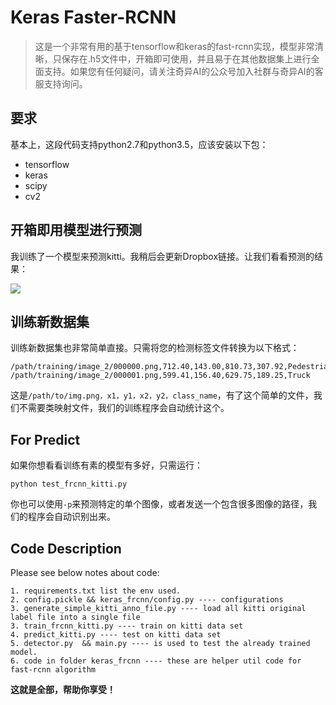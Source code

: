 # Keras Faster-RCNN

>这是一个非常有用的基于tensorflow和keras的fast-rcnn实现，模型非常清晰，只保存在.h5文件中，开箱即可使用，并且易于在其他数据集上进行全面支持。如果您有任何疑问，请关注奇异AI的公众号加入社群与奇异AI的客服支持询问。

## 要求

基本上，这段代码支持python2.7和python3.5，应该安装以下包：

* tensorflow
* keras
* scipy
* cv2

## 开箱即用模型进行预测

我训练了一个模型来预测kitti。我稍后会更新Dropbox链接。让我们看看预测的结果：

![](http://opbocoyb4.bkt.clouddn.com/000010.png)

## 训练新数据集

训练新数据集也非常简单直接。只需将您的检测标签文件转换为以下格式：

```
/path/training/image_2/000000.png,712.40,143.00,810.73,307.92,Pedestrian
/path/training/image_2/000001.png,599.41,156.40,629.75,189.25,Truck
```
这是`/path/to/img.png，x1，y1，x2，y2，class_name`，有了这个简单的文件，我们不需要类映射文件，我们的训练程序会自动统计这个。

## For Predict

如果你想看看训练有素的模型有多好，只需运行：
```
python test_frcnn_kitti.py
```
你也可以使用`-p`来预测特定的单个图像，或者发送一个包含很多图像的路径，我们的程序会自动识别出来。

## Code Description

Please see below notes about code:
```
1. requirements.txt list the env used.    
2. config.pickle && keras_frcnn/config.py ---- configurations    
3. generate_simple_kitti_anno_file.py ---- load all kitti original label file into a single file
3. train_frcnn_kitti.py ---- train on kitti data set    
4. predict_kitti.py ---- test on kitti data set  
5. detector.py  && main.py ---- is used to test the already trained model.   
6. code in folder keras_frcnn ---- these are helper util code for fast-rcnn algorithm  
```

**这就是全部，帮助你享受！**